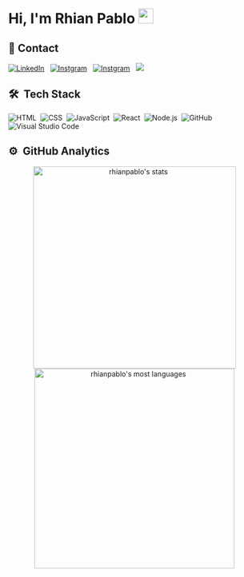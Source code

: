 
<!--
**rhianpablo11/rhianpablo11** is a ✨ _special_ ✨ repository because its `README.md` (this file) appears on your GitHub profile.

Here are some ideas to get you started:

- 🔭 I’m currently working on ...
- 🌱 I’m currently learning ...
- 👯 I’m looking to collaborate on ...
- 🤔 I’m looking for help with ...
- 💬 Ask me about ...
- 📫 How to reach me: ...
- 😄 Pronouns: ...
- ⚡ Fun fact: ...
-->


<h1 align="left">Hi, I'm Rhian Pablo <img src="https://raw.githubusercontent.com/kaueMarques/kaueMarques/master/hi.gif" height="30px"></h1>

## 📲 Contact

<div>
<a href="https://www.linkedin.com/public-profile/settings?lipi=urn%3Ali%3Apage%3Ad_flagship3_profile_self_edit_contact-info%3BW%2FNcirfUQU%2B3i%2FbcLWY06A%3D%3D" target="_blank"><img alt="LinkedIn" src="https://img.shields.io/badge/LinkedIn-191815?style=for-the-badge&logo=linkedin&logoColor=white"></a> &nbsp
<a href="https://instagram.com/rhianpablo11" target="_blank"><img alt="Instgram" src="https://img.shields.io/badge/Instagram-191815?style=for-the-badge&logo=instagram&logoColor=white"></a> &nbsp
<a href="https://x.com/rhianpablo11" target="_blank"><img alt="Instgram" src="https://img.shields.io/badge/Instagram-191815?style=for-the-badge&logo=X&logoColor=white"></a> &nbsp
<a href = "mailto:contatorafaballerini@gmail.com"><img src="https://img.shields.io/badge/-Gmail-191815?style=for-the-badge&logo=gmail&logoColor=white" target="_blank"></a>
</div>

## 🛠 &nbsp;Tech Stack
![HTML](https://img.shields.io/badge/-HTML-191815?style=for-the-badge&logo=HTML5)&nbsp;
![CSS](https://img.shields.io/badge/-CSS-191815?style=for-the-badge&logo=CSS3&logoColor=1572B6)&nbsp;
![JavaScript](https://img.shields.io/badge/-JavaScript-191815?style=for-the-badge&logo=javascript)&nbsp;
![React](https://img.shields.io/badge/-React-191815?style=for-the-badge&logo=react)&nbsp;
![Node.js](https://img.shields.io/badge/-Node.js-191815?style=for-the-badge&logo=node.js)&nbsp;
![GitHub](https://img.shields.io/badge/-GitHub-191815?style=for-the-badge&logo=github)&nbsp;
![Visual Studio Code](https://img.shields.io/badge/-Visual%20Studio%20Code-191815?style=for-the-badge&logo=visual-studio-code&logoColor=007ACC)&nbsp;
<br>

## ⚙️ &nbsp;GitHub Analytics



<p align="center">
<img width="405em" src="https://github-readme-stats.vercel.app/api/top-langs/?username=rhianpablo11&layout=donut&title_color=FFFFFF&text_color=FFFFFF&bg_color=191815&hide_border=true&border_radius=20" alt="rhianpablo's stats"/>
<img width="400em" src="https://github-readme-stats.vercel.app/api?username=rhianpablo11&show_icons=true&title_color=FFFFFF&text_color=FFFFFF&bg_color=191815&hide_border=true&border_radius=20&icon_color=4c71f2&hide_rank=true" alt="rhianpablo's most languages"/>
</p>

